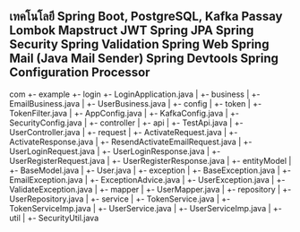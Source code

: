 เทคโนโลยี
Spring Boot, PostgreSQL, 
Kafka
Passay
Lombok
Mapstruct
JWT
Spring JPA
Spring Security
Spring Validation
Spring Web
Spring Mail (Java Mail Sender)
Spring Devtools
Spring Configuration Processor
---
com
  +- example
    +- login
      +- LoginApplication.java
      |
      +- business
      |  +- EmailBusiness.java
      |  +- UserBusiness.java
      |
      +- config
      |  +- token
      |    +- TokenFilter.java
      |  +- AppConfig.java
      |  +- KafkaConfig.java
      |  +- SecurityConfig.java
      |
      +- controller
      |  +- api
      |    +- TestApi.java
      |    +- UserController.java
      |  +- request
      |    +- ActivateRequest.java
      |    +- ActivateResponse.java
      |    +- ResendActivateEmailRequest.java
      |    +- UserLoginRequest.java
      |    +- UserLoginResponse.java
      |    +- UserRegisterRequest.java
      |    +- UserRegisterResponse.java
      |
      +- entityModel
      |  +- BaseModel.java
      |  +- User.java
      |
      +- exception
      |  +- BaseException.java
      |  +- EmailException.java
      |  +- ExceptionAdvice.java
      |  +- UserException.java
      |  +- ValidateException.java
      |
      +- mapper
      |  +- UserMapper.java
      |
      +- repository
      |  +- UserRepository.java
      |
      +- service
      |  +- TokenService.java
      |  +- TokenServiceImp.java
      |  +- UserService.java
      |  +- UserServiceImp.java
      |
      +- util
      |  +- SecurityUtil.java

